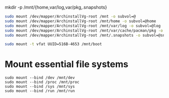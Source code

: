 


mkdir -p /mnt/{home,var/log,var/pkg,.snapshots}

```bash
sudo mount /dev/mapper/ArchinstallVg-root /mnt -o subvol=@
sudo mount /dev/mapper/ArchinstallVg-root /mnt/home -o subvol=@home
sudo mount /dev/mapper/ArchinstallVg-root /mnt/var/log -o subvol=@log
sudo mount /dev/mapper/ArchinstallVg-root /mnt/var/cache/pacman/pkg -o subvol=@pkg
sudo mount /dev/mapper/ArchinstallVg-root /mnt/.snapshots -o subvol=@snapshots
```

```bash
sudo mount -t vfat UUID=516B-4653 /mnt/boot
```

# Mount essential file systems

```
sudo mount --bind /dev /mnt/dev
sudo mount --bind /proc /mnt/proc
sudo mount --bind /sys /mnt/sys
sudo mount --bind /run /mnt/run

```
